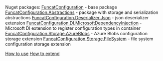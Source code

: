 Nuget packages: 
[FuncatConfiguration](https://www.nuget.org/packages/FuncatConfiguration) - base package
[FuncatConfiguration.Abstractions](https://www.nuget.org/packages/FuncatConfiguration.Abstractions) - package with storage and serialization abstractions
[FuncatConfiguration.Deserializer.Json](https://www.nuget.org/packages/FuncatConfiguration.Deserializer.Json) - json deserializer extension
[FuncatConfiguration.DI.MicrosoftDependencyInjection](https://www.nuget.org/packages/FuncatConfiguration.DI.MicrosoftDependencyInjection) - Microsoft DI extension to register configuration types in container
[FuncatConfiguration.Storage.AzureBlobs](https://www.nuget.org/packages/FuncatConfiguration.Storage.AzureBlobs) - Azure Blobs configuration storage extension
[FuncatConfiguration.Storage.FileSystem](https://www.nuget.org/packages/FuncatConfiguration.Storage.FileSystem) - file system configuration storage extension

[How to use](https://github.com/share-magic-team/Funcat-configuration/wiki/1-Usage)
[How to extend](https://github.com/share-magic-team/Funcat-configuration/wiki/2-Extensibility)

